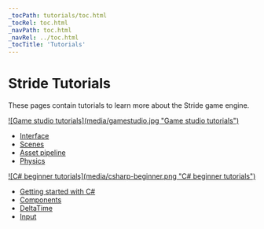 ```yaml
---
_tocPath: tutorials/toc.html
_tocRel: toc.html
_navPath: toc.html
_navRel: ../toc.html
_tocTitle: 'Tutorials'
---
```


# Stride Tutorials
These pages contain tutorials to learn more about the Stride game engine.

<div class='tutorial'>
    <a href="gamestudio/index.md"> 
        <div class='stride-documentation-image'>
            ![Game studio tutorials](media/gamestudio.jpg "Game studio tutorials")
        </div>
        <div class='tutorial_description'>
            <ul>
                <li>Interface</li> 
                <li>Scenes</li> 
                <li>Asset pipeline</li> 
                <li>Physics</li> 
            </ul>
        </div>
    </a>
</div>

<div class='tutorial'>
    <a href="csharpbeginner/index.md"> 
        <div class='stride-documentation-image'>
            ![C# beginner tutorials](media/csharp-beginner.png "C# beginner tutorials")
        </div>
        <div class='tutorial_description'>
            <ul>
                <li>Getting started with C#</li> 
                <li>Components</li> 
                <li>DeltaTime</li> 
                <li>Input</li> 
            </ul>
        </div>
    </a>
</div>

